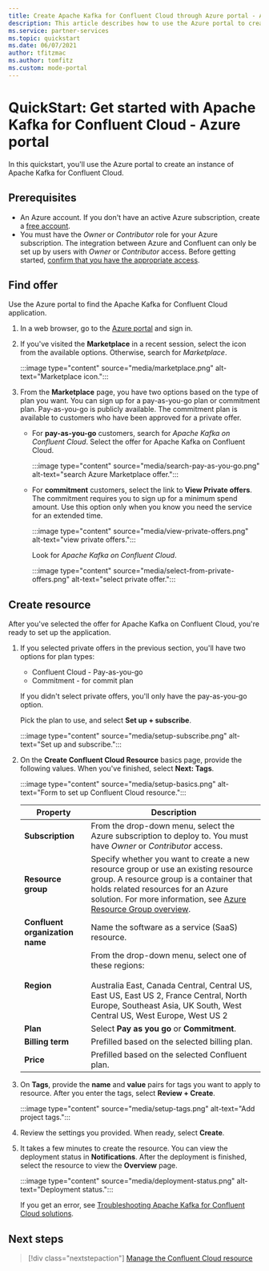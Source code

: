 ```yaml
---
title: Create Apache Kafka for Confluent Cloud through Azure portal - Azure partner solutions
description: This article describes how to use the Azure portal to create an instance of Apache Kafka for Confluent Cloud.
ms.service: partner-services
ms.topic: quickstart
ms.date: 06/07/2021
author: tfitzmac
ms.author: tomfitz
ms.custom: mode-portal
---
```


# QuickStart: Get started with Apache Kafka for Confluent Cloud - Azure portal

In this quickstart, you'll use the Azure portal to create an instance of Apache Kafka for Confluent Cloud.

## Prerequisites

- An Azure account. If you don't have an active Azure subscription, create a [free account](https://azure.microsoft.com/free/).
- You must have the _Owner_ or _Contributor_ role for your Azure subscription. The integration between Azure and Confluent can only be set up by users with _Owner_ or _Contributor_ access. Before getting started, [confirm that you have the appropriate access](../../role-based-access-control/check-access.md).

## Find offer

Use the Azure portal to find the Apache Kafka for Confluent Cloud application.

1. In a web browser, go to the [Azure portal](https://portal.azure.com/) and sign in.

1. If you've visited the **Marketplace** in a recent session, select the icon from the available options. Otherwise, search for _Marketplace_.

    :::image type="content" source="media/marketplace.png" alt-text="Marketplace icon.":::

1. From the **Marketplace** page, you have two options based on the type of plan you want. You can sign up for a pay-as-you-go plan or commitment plan. Pay-as-you-go is publicly available. The commitment plan is available to customers who have been approved for a private offer.

   - For **pay-as-you-go** customers, search for _Apache Kafka on Confluent Cloud_. Select the offer for Apache Kafka on Confluent Cloud.

     :::image type="content" source="media/search-pay-as-you-go.png" alt-text="search Azure Marketplace offer.":::

   - For **commitment** customers, select the link to **View Private offers**. The commitment requires you to sign up for a minimum spend amount. Use this option only when you know you need the service for an extended time.

     :::image type="content" source="media/view-private-offers.png" alt-text="view private offers.":::

     Look for _Apache Kafka on Confluent Cloud_.

     :::image type="content" source="media/select-from-private-offers.png" alt-text="select private offer.":::

## Create resource

After you've selected the offer for Apache Kafka on Confluent Cloud, you're ready to set up the application.

1. If you selected private offers in the previous section, you'll have two options for plan types:

    - Confluent Cloud - Pay-as-you-go
    - Commitment - for commit plan

   If you didn't select private offers, you'll only have the pay-as-you-go option.

   Pick the plan to use, and select **Set up + subscribe**.

    :::image type="content" source="media/setup-subscribe.png" alt-text="Set up and subscribe.":::

1. On the **Create Confluent Cloud Resource** basics page, provide the following values. When you've finished, select **Next: Tags**.

    :::image type="content" source="media/setup-basics.png" alt-text="Form to set up Confluent Cloud resource.":::

    | Property | Description |
    | ---- | ---- |
    | **Subscription** | From the drop-down menu, select the Azure subscription to deploy to. You must have _Owner_ or _Contributor_ access. |
    | **Resource group** | Specify whether you want to create a new resource group or use an existing resource group. A resource group is a container that holds related resources for an Azure solution. For more information, see [Azure Resource Group overview](../../azure-resource-manager/management/overview.md). |
    | **Confluent organization name** | Name the software as a service (SaaS) resource. |
    | **Region** | From the drop-down menu, select one of these regions: <br/><br/> Australia East, Canada Central, Central US, East US, East US 2, France Central, North Europe, Southeast Asia, UK South, West Central US, West Europe, West US 2 |
    | **Plan** | Select **Pay as you go** or **Commitment**. |
    | **Billing term** | Prefilled based on the selected billing plan. |
    | **Price** | Prefilled based on the selected Confluent plan. |

1. On **Tags**, provide the **name** and **value** pairs for tags you want to apply to resource. After you enter the tags, select **Review + Create**.

    :::image type="content" source="media/setup-tags.png" alt-text="Add project tags.":::

1. Review the settings you provided. When ready, select **Create**.

1. It takes a few minutes to create the resource. You can view the deployment status in **Notifications**. After the deployment is finished, select the resource to view the **Overview** page.

    :::image type="content" source="media/deployment-status.png" alt-text="Deployment status.":::

   If you get an error, see [Troubleshooting Apache Kafka for Confluent Cloud solutions](troubleshoot.md).

## Next steps

> [!div class="nextstepaction"]
> [Manage the Confluent Cloud resource](manage.md)
